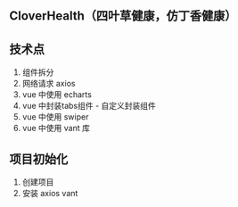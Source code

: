 ## CloverHealth（四叶草健康，仿丁香健康）
## 技术点
1. 组件拆分
2. 网络请求 axios
3. vue 中使用 echarts
4. vue 中封装tabs组件 - 自定义封装组件
5. vue 中使用 swiper
6. vue 中使用 vant 库

## 项目初始化
1. 创建项目 
2. 安装 axios vant